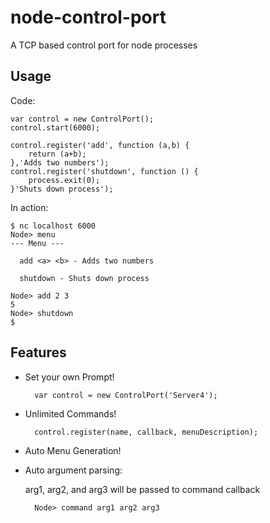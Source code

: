 # node-control-port
	
  A TCP based control port for node processes


## Usage

  Code:	
		
	var control = new ControlPort();
	control.start(6000);
		
	control.register('add', function (a,b) {
		return (a+b);
	},'Adds two numbers');
	control.register('shutdown', function () {
		process.exit(0);
	}'Shuts down process');
	

  In action:
		
	$ nc localhost 6000
	Node> menu
	--- Menu ---
	
	  add <a> <b> - Adds two numbers
	  
	  shutdown - Shuts down process
	  
	Node> add 2 3
	5
	Node> shutdown
	$


## Features
* Set your own Prompt!

		var control = new ControlPort('Server4');

* Unlimited Commands!

  		control.register(name, callback, menuDescription);

* Auto Menu Generation!

* Auto argument parsing:
    
	arg1, arg2, and arg3 will be passed to command callback
	
		Node> command arg1 arg2 arg3		
